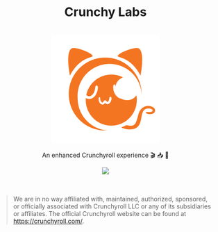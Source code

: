 <h1 align="center">Crunchy Labs</h1>

<p align="center">
  <br>
    <img src="assets/crunchy-labs.png" width=250px>
  <br>
</p>

<p align="center">An enhanced Crunchyroll experience 🎬 📥 🍣</p>

<p align="center">
  <a href="https://discord.gg/PXGPGpQxgk">
    <img src="https://img.shields.io/discord/994882878125121596?label=&logo=discord&logoColor=ffffff&color=7289DA&labelColor=7289DA&style=for-the-badge">
  </a>
</p>

<br>

> We are in no way affiliated with, maintained, authorized, sponsored, or officially associated with Crunchyroll LLC or any of its subsidiaries or affiliates. The official Crunchyroll website can be found at https://crunchyroll.com/.